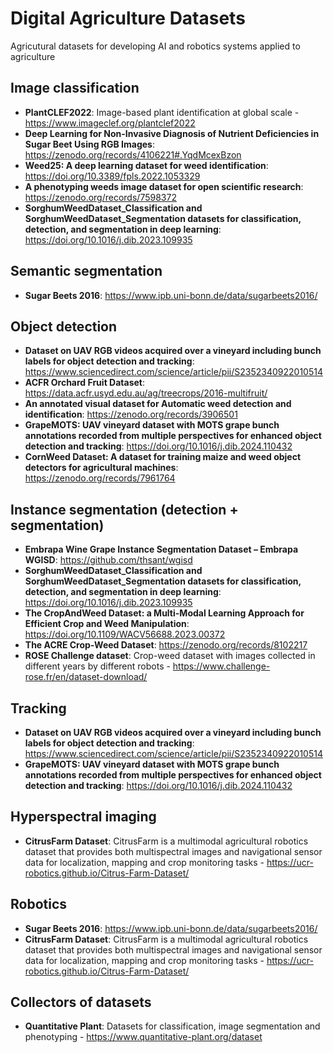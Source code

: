 # Digital Agriculture Datasets
Agricutural datasets for developing AI and robotics systems applied to agriculture

## Image classification
- **PlantCLEF2022**: Image-based plant identification at global scale - https://www.imageclef.org/plantclef2022
- **Deep Learning for Non-Invasive Diagnosis of Nutrient Deficiencies in Sugar Beet Using RGB Images**: https://zenodo.org/records/4106221#.YqdMcexBzon
- **Weed25: A deep learning dataset for weed identification**: https://doi.org/10.3389/fpls.2022.1053329
- **A phenotyping weeds image dataset for open scientific research**: https://zenodo.org/records/7598372
- **SorghumWeedDataset_Classification and SorghumWeedDataset_Segmentation datasets for classification, detection, and segmentation in deep learning**: https://doi.org/10.1016/j.dib.2023.109935

## Semantic segmentation
- **Sugar Beets 2016**: https://www.ipb.uni-bonn.de/data/sugarbeets2016/

## Object detection
- **Dataset on UAV RGB videos acquired over a vineyard including bunch labels for object detection and tracking**: https://www.sciencedirect.com/science/article/pii/S2352340922010514
- **ACFR Orchard Fruit Dataset**: https://data.acfr.usyd.edu.au/ag/treecrops/2016-multifruit/
- **An annotated visual dataset for Automatic weed detection and identification**: https://zenodo.org/records/3906501
- **GrapeMOTS: UAV vineyard dataset with MOTS grape bunch annotations recorded from multiple perspectives for enhanced object detection and tracking**: https://doi.org/10.1016/j.dib.2024.110432
- **CornWeed Dataset: A dataset for training maize and weed object detectors for agricultural machines**: https://zenodo.org/records/7961764

## Instance segmentation (detection + segmentation)
- **Embrapa Wine Grape Instance Segmentation Dataset – Embrapa WGISD**: https://github.com/thsant/wgisd
- **SorghumWeedDataset_Classification and SorghumWeedDataset_Segmentation datasets for classification, detection, and segmentation in deep learning**: https://doi.org/10.1016/j.dib.2023.109935
- **The CropAndWeed Dataset: a Multi-Modal Learning Approach for Efficient Crop and Weed Manipulation**: https://doi.org/10.1109/WACV56688.2023.00372
- **The ACRE Crop-Weed Dataset**: https://zenodo.org/records/8102217
- **ROSE Challenge dataset**: Crop-weed dataset with images collected in different years by different robots - https://www.challenge-rose.fr/en/dataset-download/

## Tracking
- **Dataset on UAV RGB videos acquired over a vineyard including bunch labels for object detection and tracking**: https://www.sciencedirect.com/science/article/pii/S2352340922010514
- **GrapeMOTS: UAV vineyard dataset with MOTS grape bunch annotations recorded from multiple perspectives for enhanced object detection and tracking**: https://doi.org/10.1016/j.dib.2024.110432

## Hyperspectral imaging
- **CitrusFarm Dataset**: CitrusFarm is a multimodal agricultural robotics dataset that provides both multispectral images and navigational sensor data for localization, mapping and crop monitoring tasks - https://ucr-robotics.github.io/Citrus-Farm-Dataset/

## Robotics
- **Sugar Beets 2016**: https://www.ipb.uni-bonn.de/data/sugarbeets2016/
- **CitrusFarm Dataset**: CitrusFarm is a multimodal agricultural robotics dataset that provides both multispectral images and navigational sensor data for localization, mapping and crop monitoring tasks - https://ucr-robotics.github.io/Citrus-Farm-Dataset/

## Collectors of datasets
- **Quantitative Plant**: Datasets for classification, image segmentation and phenotyping - https://www.quantitative-plant.org/dataset
